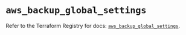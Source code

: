 # `aws_backup_global_settings`

Refer to the Terraform Registry for docs: [`aws_backup_global_settings`](https://registry.terraform.io/providers/hashicorp/aws/6.7.0/docs/resources/backup_global_settings).

